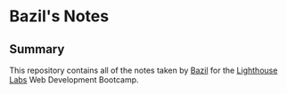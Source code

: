 # Bazil's Notes

## Summary 

This repository contains all of the notes taken by [Bazil](https://github.com/youthbazzy) for the [Lighthouse Labs](https://www.lighthouselabs.ca/) Web Development Bootcamp.